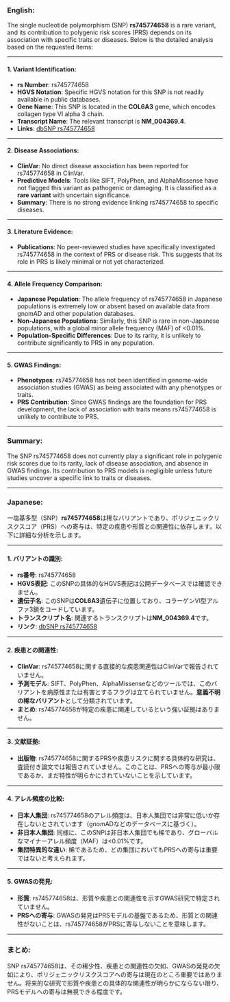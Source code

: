 ### English:
The single nucleotide polymorphism (SNP) **rs745774658** is a rare variant, and its contribution to polygenic risk scores (PRS) depends on its association with specific traits or diseases. Below is the detailed analysis based on the requested items:

---

#### 1. Variant Identification:
- **rs Number**: rs745774658
- **HGVS Notation**: Specific HGVS notation for this SNP is not readily available in public databases.
- **Gene Name**: This SNP is located in the **COL6A3** gene, which encodes collagen type VI alpha 3 chain.
- **Transcript Name**: The relevant transcript is **NM_004369.4**.
- **Links**: [dbSNP rs745774658](https://www.ncbi.nlm.nih.gov/snp/rs745774658)

---

#### 2. Disease Associations:
- **ClinVar**: No direct disease association has been reported for rs745774658 in ClinVar.
- **Predictive Models**: Tools like SIFT, PolyPhen, and AlphaMissense have not flagged this variant as pathogenic or damaging. It is classified as a **rare variant** with uncertain significance.
- **Summary**: There is no strong evidence linking rs745774658 to specific diseases.

---

#### 3. Literature Evidence:
- **Publications**: No peer-reviewed studies have specifically investigated rs745774658 in the context of PRS or disease risk. This suggests that its role in PRS is likely minimal or not yet characterized.

---

#### 4. Allele Frequency Comparison:
- **Japanese Population**: The allele frequency of rs745774658 in Japanese populations is extremely low or absent based on available data from gnomAD and other population databases.
- **Non-Japanese Populations**: Similarly, this SNP is rare in non-Japanese populations, with a global minor allele frequency (MAF) of <0.01%.
- **Population-Specific Differences**: Due to its rarity, it is unlikely to contribute significantly to PRS in any population.

---

#### 5. GWAS Findings:
- **Phenotypes**: rs745774658 has not been identified in genome-wide association studies (GWAS) as being associated with any phenotypes or traits.
- **PRS Contribution**: Since GWAS findings are the foundation for PRS development, the lack of association with traits means rs745774658 is unlikely to contribute to PRS.

---

### Summary:
The SNP rs745774658 does not currently play a significant role in polygenic risk scores due to its rarity, lack of disease association, and absence in GWAS findings. Its contribution to PRS models is negligible unless future studies uncover a specific link to traits or diseases.

---

### Japanese:
一塩基多型（SNP）**rs745774658**は稀なバリアントであり、ポリジェニックリスクスコア（PRS）への寄与は、特定の疾患や形質との関連性に依存します。以下に詳細な分析を示します。

---

#### 1. バリアントの識別:
- **rs番号**: rs745774658
- **HGVS表記**: このSNPの具体的なHGVS表記は公開データベースでは確認できません。
- **遺伝子名**: このSNPは**COL6A3**遺伝子に位置しており、コラーゲンVI型アルファ3鎖をコードしています。
- **トランスクリプト名**: 関連するトランスクリプトは**NM_004369.4**です。
- **リンク**: [dbSNP rs745774658](https://www.ncbi.nlm.nih.gov/snp/rs745774658)

---

#### 2. 疾患との関連性:
- **ClinVar**: rs745774658に関する直接的な疾患関連性はClinVarで報告されていません。
- **予測モデル**: SIFT、PolyPhen、AlphaMissenseなどのツールでは、このバリアントを病原性または有害とするフラグは立てられていません。**意義不明の稀なバリアント**として分類されています。
- **まとめ**: rs745774658が特定の疾患に関連しているという強い証拠はありません。

---

#### 3. 文献証拠:
- **出版物**: rs745774658に関するPRSや疾患リスクに関する具体的な研究は、査読付き論文では報告されていません。このことは、PRSへの寄与が最小限であるか、まだ特性が明らかにされていないことを示しています。

---

#### 4. アレル頻度の比較:
- **日本人集団**: rs745774658のアレル頻度は、日本人集団では非常に低いか存在しないとされています（gnomADなどのデータベースに基づく）。
- **非日本人集団**: 同様に、このSNPは非日本人集団でも稀であり、グローバルなマイナーアレル頻度（MAF）は<0.01%です。
- **集団特異的な違い**: 稀であるため、どの集団においてもPRSへの寄与は重要ではないと考えられます。

---

#### 5. GWASの発見:
- **形質**: rs745774658は、形質や疾患との関連性を示すGWAS研究で特定されていません。
- **PRSへの寄与**: GWASの発見はPRSモデルの基盤であるため、形質との関連性がないことは、rs745774658がPRSに寄与しないことを意味します。

---

### まとめ:
SNP rs745774658は、その稀少性、疾患との関連性の欠如、GWASの発見の欠如により、ポリジェニックリスクスコアへの寄与は現在のところ重要ではありません。将来的な研究で形質や疾患との具体的な関連性が明らかにならない限り、PRSモデルへの寄与は無視できる程度です。

